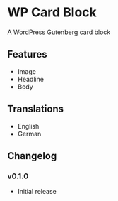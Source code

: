 # WP Card Block

A WordPress Gutenberg card block

## Features

* Image
* Headline
* Body

## Translations

* English
* German

## Changelog

### v0.1.0

* Initial release
